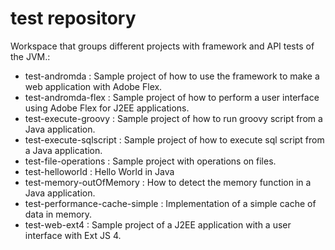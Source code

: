 # test repository

Workspace that groups different projects with framework and API tests of the JVM.:

- test-andromda : Sample project of how to use the framework to make a web application with Adobe Flex.
- test-andromda-flex : Sample project of how to perform a user interface using Adobe Flex for J2EE applications.
- test-execute-groovy : Sample project of how to run groovy script from a Java application.
- test-execute-sqlscript : Sample project of how to execute sql script from a Java application.
- test-file-operations : Sample project with operations on files.
- test-helloworld : Hello World in Java
- test-memory-outOfMemory : How to detect the memory function in a Java application.
- test-performance-cache-simple : Implementation of a simple cache of data in memory.
- test-web-ext4 : Sample project of a J2EE application with a user interface with Ext JS 4.
